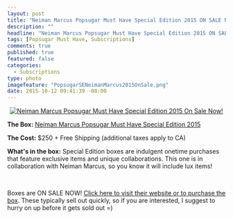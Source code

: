 ```yaml
---
layout: post
title: "Neiman Marcus Popsugar Must Have Special Edition 2015 ON SALE NOW!"
description: ""
headline: "Neiman Marcus Popsugar Must Have Special Edition 2015 ON SALE NOW!"
tags: [Popsugar Must Have, Subscriptions]
comments: true
published: true
featured: false
categories: 
  - Subscriptions
type: photo
imagefeature: "PopsugarSENeimanMarcus2015OnSale.png"
date: 2015-10-12 09:41:39 -08:00
---
```


<center><a href="http://popsu.gr/vdrb" target="_blank">
<img src="/images/PopsugarSENeimanMarcus2015OnSale.png" border="0" style="border:none;max-width:100%;" alt="Neiman Marcus Popsugar Must Have Special Edition 2015 On Sale Now!" />
</a></center>
<p><b>The Box:</b> <a href="http://popsu.gr/vdrb" target="_blank">Neiman Marcus Popsugar Must Have Special Edition 2015</a></p>
<p><b>The Cost:</b> $250 + Free Shipping (additional taxes apply to CA)</p>
<p><b>What's in the box:</b> Special Edition boxes are indulgent onetime purchases that feature exclusive items and unique collaborations. This one is in collaboration with Neiman Marcus, so you know it will include lux items!</p>
<br>

<p>Boxes are ON SALE NOW! <a href="http://popsu.gr/vdrb" target="_blank">Click here to visit their website or to purchase the box</a>. These typically sell out quickly, so if you are interested, I suggest to hurry on up before it gets sold out =)</p>
